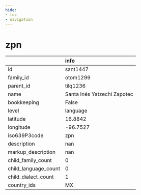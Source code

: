 ```yaml
---
hide:
- toc
- navigation
---
```

# zpn
|                      | info                        |
|:---------------------|:----------------------------|
| id                   | sant1447                    |
| family_id            | otom1299                    |
| parent_id            | tilq1236                    |
| name                 | Santa Inés Yatzechi Zapotec |
| bookkeeping          | False                       |
| level                | language                    |
| latitude             | 16.8842                     |
| longitude            | -96.7527                    |
| iso639P3code         | zpn                         |
| description          | nan                         |
| markup_description   | nan                         |
| child_family_count   | 0                           |
| child_language_count | 0                           |
| child_dialect_count  | 1                           |
| country_ids          | MX                          |